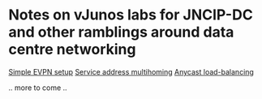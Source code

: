 # Notes on vJunos labs for JNCIP-DC and other ramblings around data centre networking #
[Simple EVPN setup](https://github.com/vsi-fi/network-stuff/tree/main/evpn)
[Service address multihoming](https://github.com/vsi-fi/network-stuff/tree/main/host-ecmp-multihoming)
[Anycast load-balancing](https://github.com/vsi-fi/network-stuff/tree/main/anycast-load-balancing)

.. more to come ..
